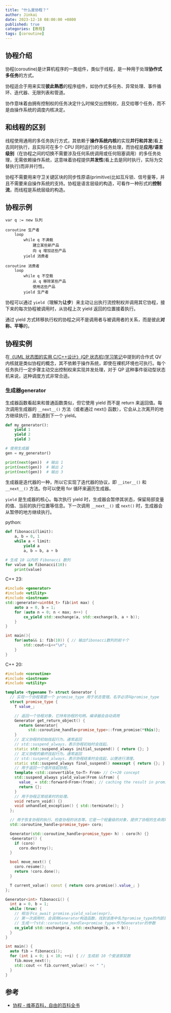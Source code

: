 ```yaml
---
title: "什么是协程？"
author: Jinkai
date: 2023-12-18 08:00:00 +0800
published: true
categories: [教程]
tags: [coroutine]
---
```


## 协程介绍

协程(coroutine)是计算机程序的一类组件，类似于线程，是一种用于处理**协作式多任务**的方式。

协程适合于用来实现**彼此熟悉**的程序组件，如协作式多任务、异常处理、事件循环、迭代器、无限列表和管道。

协作意味着由拥有控制权的任务决定什么时候交出控制权，且交给哪个任务，而不是由操作系统的调度内核决定。

## 和线程的区别

线程使用通用的多任务执行方式，其依赖于**操作系统内核**的实现**并行和并发**(看上去同时执行，且实际可在多个 CPU 同时运行)的多任务处理，而协程是**应用/语言级别**（在协程之间的切换不需要涉及任何系统调用或任何阻塞调用）的多任务处理，无需依赖操作系统，这意味着协程提供**并发性**(看上去是同时执行，实际为交替执行)而非并行性。

协程不需要用来守卫关键区块的同步性原语(primitive)比如互斥锁、信号量等，并且不需要来自操作系统的支持。协程是语言层级的构造，可看作一种形式的**控制流**，而线程是系统层级的构造。

## 协程示例

```console
var q := new 队列

coroutine 生产者
    loop
        while q 不满载
            建立某些新产品
            向 q 增加这些产品
        yield 消费者

coroutine 消费者
    loop
        while q 不空载
            从 q 移除某些产品
            使用这些产品
        yield 生产者
```

协程可以通过 `yield`（理解为**让步**）来主动让出执行流控制权并调用其它协程，接下来的每次协程被调用时，从协程上次 yield 返回的位置接着执行。

通过 yield 方式转移执行权的协程之间不是调用者与被调用者的关系，而是彼此**对称、平等**的。

## 协程实例

在[《UML 状态图的实用 C/C++设计》(QP 状态机)学习笔记](/posts/quantum-platform-1/#原生合作式-vanilla-内核)中提到的合作式 QV 内核就是类似协程的概念，其不依赖于操作系统，即使在裸机环境也可执行。每个任务执行一定步骤主动交出控制权来实现并发处理，对于 QP 这种事件驱动型状态机来说，这种调度方式非常合适。

### 生成器generator

生成器函数看起来和普通函数类似，但它使用 yield 而不是 return 来返回值。每次调用生成器的 `__next__()` 方法（或者通过 next() 函数），它会从上次离开的地方继续执行，直到遇到下一个 yield。

```python
def my_generator():
    yield 1
    yield 2
    yield 3

# 使用生成器
gen = my_generator()

print(next(gen))  # 输出 1
print(next(gen))  # 输出 2
print(next(gen))  # 输出 3
```

生成器是迭代器的一种，所以它实现了迭代器的协议，即 `__iter__()` 和 `__next__()` 方法。你可以使用 for 循环来遍历生成器。

`yield` 是生成器的核心。每次执行 yield 时，生成器会暂停其状态，保留局部变量的值、当前的执行位置等信息。下一次调用 `__next__()` 或 `next()` 时，生成器会从暂停的地方继续执行。

python:

```python
def fibonacci(limit):
    a, b = 0, 1
    while a < limit:
        yield a
        a, b = b, a + b

# 生成 10 以内的 Fibonacci 数列
for value in fibonacci(10):
    print(value)
```

C++ 23:

```cpp
#include <generator>
#include <utility>
#include <iostream>
std::generator<uint64_t> fib(int max) {
    auto a = 0, b = 1;
    for (auto n = 0; n < max; n++) {
        co_yield std::exchange(a, std::exchange(b, a + b));
    }
}

int main(){
    for(auto&& i: fib(10)) { // 输出fibonacci数列的前十个
        std::cout<<i<<"\n";
    }
}
```

C++ 20:

```cpp
#include <coroutine>
#include <iostream>
#include <utility>

template <typename T> struct Generator {
  // 实现一个协程需要一个 promise_type 用于状态管理。名字必须叫promise_type
  struct promise_type {
    T value_;

    // 返回一个协程对象，它持有协程的句柄。编译器会自动调用
    Generator get_return_object() {
      return Generator{
          std::coroutine_handle<promise_type>::from_promise(*this)};
    }
    // 定义协程的初始挂起行为。通常返回
    // std::suspend_always，表示协程初始时会挂起。
    static std::suspend_always initial_suspend() { return {}; }
    // 定义协程的最终挂起行为。通常返回
    // std::suspend_always，表示协程结束时会挂起，以便进行清理。
    static std::suspend_always final_suspend() noexcept { return {}; }
    // 用于返回一个值并挂起协程。
    template <std::convertible_to<T> From> // C++20 concept
    std::suspend_always yield_value(From &&from) {
      value_ = std::forward<From>(from); // caching the result in promise
      return {};
    }
    // 用于协程正常结束时的处理。
    void return_void() {}
    void unhandled_exception() { std::terminate(); }
  };

  // 用于恢复协程的执行、检查协程的状态等。它是一个轻量级的对象，提供了协程的生命周期管理。
  std::coroutine_handle<promise_type> coro;

  Generator(std::coroutine_handle<promise_type> h) : coro(h) {}
  ~Generator() {
    if (coro)
      coro.destroy();
  }

  bool move_next() {
    coro.resume();
    return !coro.done();
  }

  T current_value() const { return coro.promise().value_; }
};

Generator<int> fibonacci() {
  int a = 0, b = 1;
  while (true) {
    // 相当于co_await promise.yield_value(expr)。
    // 第一次调用时，会调用Generator构造函数，找到该类中名为promise_type的内部类并构造，然后调用其get_return_object
    // 生成一个std::coroutine_handle<promise_type>作为Generator的参数
    co_yield std::exchange(a, std::exchange(b, a + b));
  }
}

int main() {
  auto fib = fibonacci();
  for (int i = 0; i < 10; ++i) { // 生成前 10 个斐波那契数
    fib.move_next();
    std::cout << fib.current_value() << " ";
  }
}
```

## 参考

- [协程 - 维基百科，自由的百科全书](https://zh.wikipedia.org/wiki/%E5%8D%8F%E7%A8%8B)
